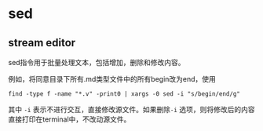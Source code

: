 # sed
## stream editor

sed指令用于批量处理文本，包括增加，删除和修改内容。

例如，将同意目录下所有.md类型文件中的所有begin改为end，使用

```
find -type f -name "*.v" -print0 | xargs -0 sed -i "s/begin/end/g"
```

其中 ``` -i ``` 表示不进行交互，直接修改源文件。如果删除``` -i ``` 选项，则将修改后的内容直接打印在terminal中，不改动源文件。
